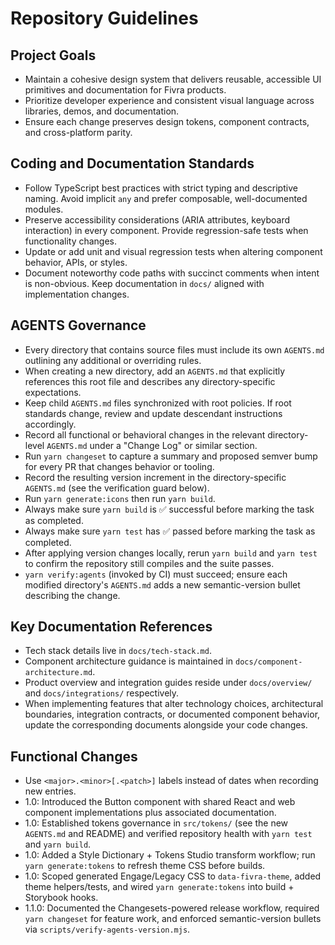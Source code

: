 # Repository Guidelines

## Project Goals
- Maintain a cohesive design system that delivers reusable, accessible UI primitives and documentation for Fivra products.
- Prioritize developer experience and consistent visual language across libraries, demos, and documentation.
- Ensure each change preserves design tokens, component contracts, and cross-platform parity.

## Coding and Documentation Standards
- Follow TypeScript best practices with strict typing and descriptive naming. Avoid implicit `any` and prefer composable, well-documented modules.
- Preserve accessibility considerations (ARIA attributes, keyboard interaction) in every component. Provide regression-safe tests when functionality changes.
- Update or add unit and visual regression tests when altering component behavior, APIs, or styles.
- Document noteworthy code paths with succinct comments when intent is non-obvious. Keep documentation in `docs/` aligned with implementation changes.

## AGENTS Governance
- Every directory that contains source files must include its own `AGENTS.md` outlining any additional or overriding rules.
- When creating a new directory, add an `AGENTS.md` that explicitly references this root file and describes any directory-specific expectations.
- Keep child `AGENTS.md` files synchronized with root policies. If root standards change, review and update descendant instructions accordingly.
- Record all functional or behavioral changes in the relevant directory-level `AGENTS.md` under a "Change Log" or similar section.
- Run `yarn changeset` to capture a summary and proposed semver bump for every PR that changes behavior or tooling.
- Record the resulting version increment in the directory-specific `AGENTS.md` (see the verification guard below).
- Run `yarn generate:icons` then run `yarn build`.
- Always make sure `yarn build` is ✅ successful before marking the task as completed.
- Always make sure `yarn test` has ✅ passed before marking the task as completed.
- After applying version changes locally, rerun `yarn build` and `yarn test` to confirm the repository still compiles and the suite passes.
- `yarn verify:agents` (invoked by CI) must succeed; ensure each modified directory's `AGENTS.md` adds a new semantic-version bullet describing the change.

## Key Documentation References
- Tech stack details live in `docs/tech-stack.md`.
- Component architecture guidance is maintained in `docs/component-architecture.md`.
- Product overview and integration guides reside under `docs/overview/` and `docs/integrations/` respectively.
- When implementing features that alter technology choices, architectural boundaries, integration contracts, or documented component behavior, update the corresponding documents alongside your code changes.

## Functional Changes
- Use `<major>.<minor>[.<patch>]` labels instead of dates when recording new entries.
- 1.0: Introduced the Button component with shared React and web component implementations plus associated documentation.
- 1.0: Established tokens governance in `src/tokens/` (see the new `AGENTS.md` and README) and verified repository health with `yarn test` and `yarn build`.
- 1.0: Added a Style Dictionary + Tokens Studio transform workflow; run `yarn generate:tokens` to refresh theme CSS before builds.
- 1.0: Scoped generated Engage/Legacy CSS to `data-fivra-theme`, added theme helpers/tests, and wired `yarn generate:tokens` into build + Storybook hooks.
- 1.1.0: Documented the Changesets-powered release workflow, required `yarn changeset` for feature work, and enforced semantic-version bullets via `scripts/verify-agents-version.mjs`.

